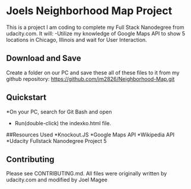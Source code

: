 # Joels Neighborhood Map Project

This is a project I am coding to complete my Full Stack Nanodegree from udacity.com.
It will:
-Utilize my knowledge of Google Maps API to show 5 locations in Chicago, Illinois and wait for User Interaction.

## Download and Save

Create a folder on our PC and save these all of these files to it from my github repository:
https://github.com/jm2826/Neighborhood-Map.git

## Quickstart
*On your PC, search for Git Bash and open
* Run(double-click) the indexko.html file.

##Resources Used
*Knockout.JS
*Google Maps API
*Wikipedia API
*Udacity Fullstack Nanodegree Project 5

## Contributing
Please see CONTRIBUTING.md.
All files were originally written by udacity.com and modified by Joel Magee
